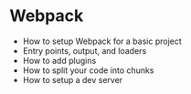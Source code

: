 # Webpack
- How to setup Webpack for a basic project
- Entry points, output, and loaders
- How to add plugins
- How to split your code into chunks
- How to setup a dev server